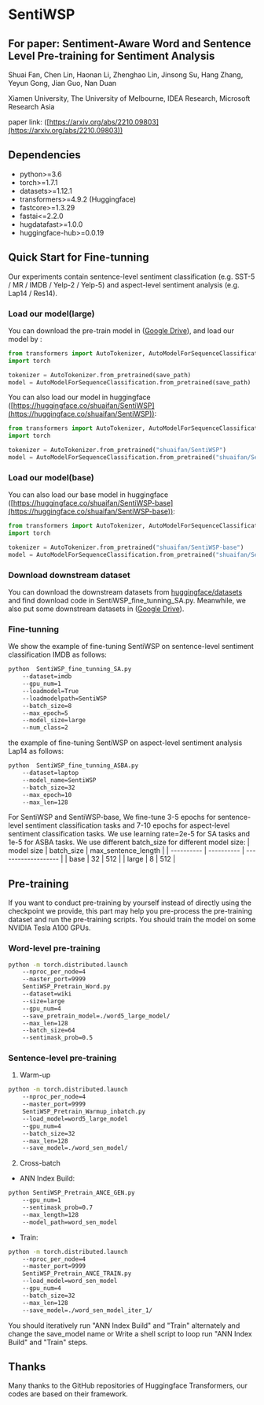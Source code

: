 # SentiWSP
## For paper: Sentiment-Aware Word and Sentence Level Pre-training for Sentiment Analysis
Shuai Fan, Chen Lin, Haonan Li, Zhenghao Lin, Jinsong Su, Hang Zhang, Yeyun Gong, Jian Guo, Nan Duan

Xiamen University, The University of Melbourne, IDEA Research, Microsoft Research Asia

paper link: ([https://arxiv.org/abs/2210.09803](https://arxiv.org/abs/2210.09803))


## Dependencies
- python>=3.6
- torch>=1.7.1
- datasets>=1.12.1
- transformers>=4.9.2 (Huggingface)
- fastcore>=1.3.29
- fastai<=2.2.0
- hugdatafast>=1.0.0
- huggingface-hub>=0.0.19

## Quick Start for Fine-tunning
Our experiments contain sentence-level sentiment classification (e.g. SST-5 / MR / IMDB / Yelp-2 / Yelp-5) and aspect-level sentiment analysis (e.g. Lap14 / Res14). 
### Load our model(large)
You can download the pre-train model in ([Google Drive](https://drive.google.com/drive/folders/1Azx30v2TdenuziOZB_ob3UfniO0yoLqa?usp=sharing)), and load our model by :
```python
from transformers import AutoTokenizer, AutoModelForSequenceClassification
import torch

tokenizer = AutoTokenizer.from_pretrained(save_path)
model = AutoModelForSequenceClassification.from_pretrained(save_path)
```
You can also load our model in huggingface ([https://huggingface.co/shuaifan/SentiWSP](https://huggingface.co/shuaifan/SentiWSP)):
```python
from transformers import AutoTokenizer, AutoModelForSequenceClassification
import torch

tokenizer = AutoTokenizer.from_pretrained("shuaifan/SentiWSP")
model = AutoModelForSequenceClassification.from_pretrained("shuaifan/SentiWSP")
```
### Load our model(base)
You can also load our base model in huggingface ([https://huggingface.co/shuaifan/SentiWSP-base](https://huggingface.co/shuaifan/SentiWSP-base)):
```python
from transformers import AutoTokenizer, AutoModelForSequenceClassification
import torch

tokenizer = AutoTokenizer.from_pretrained("shuaifan/SentiWSP-base")
model = AutoModelForSequenceClassification.from_pretrained("shuaifan/SentiWSP-base")
```

### Download downstream dataset
You can download the downstream datasets from [huggingface/datasets](https://github.com/huggingface/datasets) and find download code in SentiWSP_fine_tunning_SA.py. Meanwhile, we also put some downstream datasets in ([Google Drive](https://drive.google.com/drive/folders/1Azx30v2TdenuziOZB_ob3UfniO0yoLqa?usp=sharing)).

### Fine-tunning  
We show the example of fine-tuning SentiWSP on sentence-level sentiment classification IMDB as follows:
```bash
python  SentiWSP_fine_tunning_SA.py
	--dataset=imdb 
	--gpu_num=1 
	--loadmodel=True 
	--loadmodelpath=SentiWSP 
	--batch_size=8 
	--max_epoch=5 
	--model_size=large 
	--num_class=2
```
the example of fine-tuning SentiWSP on aspect-level sentiment analysis Lap14 as follows:
```bash
python  SentiWSP_fine_tunning_ASBA.py
	--dataset=laptop 
	--model_name=SentiWSP
	--batch_size=32
	--max_epoch=10 
	--max_len=128 
```
For SentiWSP and SentiWSP-base, We fine-tune 3-5 epochs for sentence-level sentiment classification tasks and 7-10 epochs for aspect-level sentiment classification tasks. We use learning rate=2e-5 for SA tasks and 1e-5 for ASBA tasks. We use different batch_size for different model size:
| model size | batch_size | max_sentence_length |
| ---------- | ---------- | ------------------- |
| base       | 32         | 512                 |
| large      | 8          | 512                 |

## Pre-training
If you want to conduct pre-training by yourself instead of directly using the checkpoint we provide, this part may help you pre-process the pre-training dataset and run the pre-training scripts. You should train the model on some NVIDIA Tesla A100 GPUs.

### Word-level pre-training

```bash
python -m torch.distributed.launch 
	--nproc_per_node=4 
	--master_port=9999 
	SentiWSP_Pretrain_Word.py 
	--dataset=wiki 
	--size=large 
	--gpu_num=4 
	--save_pretrain_model=./word5_large_model/ 
	--max_len=128 
	--batch_size=64 
	--sentimask_prob=0.5
```
### Sentence-level pre-training
1. Warm-up
```bash
python -m torch.distributed.launch 
	--nproc_per_node=4 
	--master_port=9999
	SentiWSP_Pretrain_Warmup_inbatch.py
	--load_model=word5_large_model
	--gpu_num=4
	--batch_size=32
	--max_len=128
	--save_model=./word_sen_model/ 
```
2. Cross-batch
- ANN Index Build:
```bash
python SentiWSP_Pretrain_ANCE_GEN.py
	--gpu_num=1 
	--sentimask_prob=0.7 
	--max_length=128 
	--model_path=word_sen_model 
```
- Train:
```bash
python -m torch.distributed.launch 
	--nproc_per_node=4 
	--master_port=9999
	SentiWSP_Pretrain_ANCE_TRAIN.py
	--load_model=word_sen_model
	--gpu_num=4
	--batch_size=32
	--max_len=128
	--save_model=./word_sen_model_iter_1/ 
```
You should iteratively run "ANN Index Build" and "Train" alternately and change the save_model name or Write a shell script to loop run "ANN Index Build" and "Train" steps.


## Thanks
Many thanks to the GitHub repositories of Huggingface Transformers, our codes are based on their framework.
